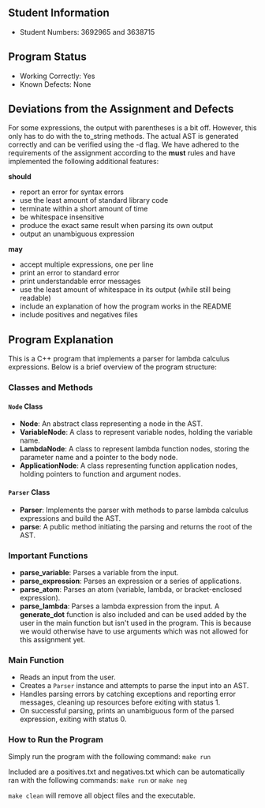 ## Student Information
- Student Numbers: 3692965 and 3638715

## Program Status
- Working Correctly: Yes
- Known Defects: None

## Deviations from the Assignment and Defects
For some expressions, the output with parentheses is a bit off. However, this only has to do with the to_string methods.
The actual AST is generated correctly and can be verified using the -d flag.
We have adhered to the requirements of the assignment according to the **must** rules 
and have implemented the following additional features:

**should**
- report an error for syntax errors
- use the least amount of standard library code
- terminate within a short amount of time
- be whitespace insensitive
- produce the exact same result when parsing its own output
- output an unambiguous expression

**may**
- accept multiple expressions, one per line
- print an error to standard error
- print understandable error messages
- use the least amount of whitespace in its output (while still being readable)
- include an explanation of how the program works in the README
- include positives and negatives files

## Program Explanation
This is a C++ program that implements a parser for lambda calculus expressions. Below is a brief overview of the program structure:

### Classes and Methods

#### `Node` Class
- **Node**: An abstract class representing a node in the AST.
- **VariableNode**: A class to represent variable nodes, holding the variable name.
- **LambdaNode**: A class to represent lambda function nodes, storing the parameter name and a pointer to the body node.
- **ApplicationNode**: A class representing function application nodes, holding pointers to function and argument nodes.

#### `Parser` Class
- **Parser**: Implements the parser with methods to parse lambda calculus expressions and build the AST.
- **parse**: A public method initiating the parsing and returns the root of the AST.

### Important Functions
- **parse_variable**: Parses a variable from the input.
- **parse_expression**: Parses an expression or a series of applications.
- **parse_atom**: Parses an atom (variable, lambda, or bracket-enclosed expression).
- **parse_lambda**: Parses a lambda expression from the input.
A **generate_dot** function is also included and can be used added by the user in the main function
but isn't used in the program. This is because we would otherwise have to use arguments which was not allowed for this assignment yet.

### Main Function
- Reads an input from the user.
- Creates a `Parser` instance and attempts to parse the input into an AST.
- Handles parsing errors by catching exceptions and reporting error messages, cleaning up resources before exiting with status 1.
- On successful parsing, prints an unambiguous form of the parsed expression, exiting with status 0.

### How to Run the Program
Simply run the program with the following command:
```make run```

Included are a positives.txt and negatives.txt which can be automatically ran with the following commands:
```make run``` or ```make neg```

```make clean``` will remove all object files and the executable.


